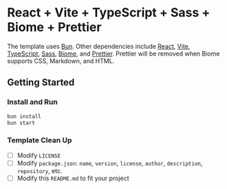 # React + Vite + TypeScript + Sass + Biome + Prettier

The template uses [Bun](https://bun.sh/). Other dependencies include [React](https://reactjs.org/), [Vite](https://vitejs.dev/), [TypeScript](https://www.typescriptlang.org/), [Sass](https://sass-lang.com/), [Biome](https://biomejs.dev/), and [Prettier](https://prettier.io/). Prettier will be removed when Biome supports CSS, Markdown, and HTML.

## Getting Started

### Install and Run

```bash
bun install
bun start
```

### Template Clean Up

- [ ] Modify `LICENSE`
- [ ] Modify `package.json`: `name`, `version`, `license`, `author`, `description`, `repository`, etc.
- [ ] Modify this `README.md` to fit your project
